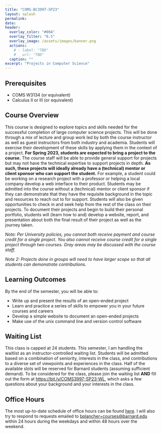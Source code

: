 ```yaml
---
title: "COMS-BC3997-SP23"
layout: splash
permalink: 
date:
header:
  overlay_color: "#00A"
  overlay_filter: "0.5"
  overlay_image: /assets/images/banner.png
  actions:
    # - label: "TBD"
    #   url: "TBD"
  caption: ""
excerpt: "Projects in Computer Science"
---
```


## Prerequisites
+ COMS W3134 (or equivalent)
+ Calculus II or III (or equivalent)

## Course Overview

This course is designed to explore topics and skills needed for the successful completion of large computer science projects. This will be done through a mix of lecture and group work led by both the course instructor as well as guest instructors from both industry and academia. Students will exercise their development of these skills by applying them in the context of a project. **For Spring 2023, students are expected to bring a project to the course.** The course staff will be able to provide general support for projects but may not have the technical expertise to support projects in depth. **As such, these projects will ideally already have a (technical) mentor or client sponsor who can support the student.** For example, a student could be working on a research project with a professor or helping a local company develop a web interface to their product. Students may be admitted into the course without a (technical) mentor or client sponsor if they can demonstrate that they have the requisite background in the topic and resources to reach out to for support. Students will also be given opportunities to check in and seek help from the rest of the class on their projects. To document their projects and begin to build their personal portfolio, students will (learn how to and) develop a website, report, and presentation about both the final result of their project as well as the journey taken. 

*Note: Per University policies, you cannot both receive payment and course credit for a single project. You also cannot receive course credit for a single project through two courses. Gray areas may be discussed with the course staff.*

*Note 2: Projects done in groups will need to have larger scope so that all students can demonstrate contributions.*

## Learning Outcomes
By the end of the semester, you will be able to:
+ Write up and present the results of an open-ended project
+ Learn and practice a series of skills to empower you in your future courses and careers
+ Develop a simple website to document an open-ended projects
+ Make use of the unix command line and version control software

## Waiting List
This class is capped at 24 students. This semester, I am handling the waitlist as an instructor-controlled waiting list. Students will be admitted based on a combination of seniority, interests in the class, and contributions to a diverse set of viewpoints and experiences in the class. Half of the available slots will be reserved for Barnard students (assuming sufficient demand). To be considered for the class, please join the waiting list **AND** fill out the form at https://bit.ly/COMS3997-SP23-WL, which asks a few questions about your background and your interests in the class.

## Office Hours
The most up-to-date schedule of office hours can be found [here](https://brianplancher.com/office_hours). I will also try to respond to requests emailed to bplancher+courses@barnard.edu within 24 hours during the weekdays and within 48 hours over the weekend.